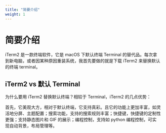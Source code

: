 ```yaml
---
title: "简要介绍"
weight: 1
---
```


# 简要介绍

iTerm2 是一款终端软件，它是 macOS 下默认终端 Terminal 的替代品。每次拿到新电脑，或者因某种原因重装系统，我首先要做的就是下载 iTerm2 来替换默认的终端 terminal。

## iTerm2 vs 默认 Terminal

为什么要用 iTerm2 替换默认终端？相较于 Terminal，iTerm2 的几点优势：

首先，它美观大方，相对于默认终端，它支持真彩。且它的功能上更加丰富，如灵活地分屏、主题配置；搜索功能，支持的搜索规则丰富；快捷键，快捷键的定制性更强；支持静态图片和 GIF 的展示；编程控制，支持如 python 编程控制，可实现自动背景，布局管理等。


